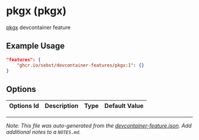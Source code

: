 
# pkgx (pkgx)

[pkgx](https://pkgx.dev) devcontainer feature

## Example Usage

```json
"features": {
    "ghcr.io/sebst/devcontainer-features/pkgx:1": {}
}
```

## Options

| Options Id | Description | Type | Default Value |
|-----|-----|-----|-----|




---

_Note: This file was auto-generated from the [devcontainer-feature.json](https://github.com/sebst/devcontainer-features/blob/main/src/pkgx/devcontainer-feature.json).  Add additional notes to a `NOTES.md`._
